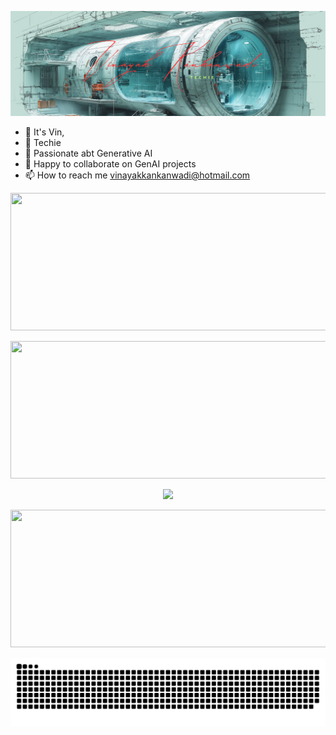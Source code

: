 
[![MasterHead](https://github.com/vinayakkankanwadi/vinayakkankanwadi/blob/main/assets/github-header2.png)](https://github.com/vinayakkankanwadi)

- 👋 It's Vin,
- 👀 Techie
- 🌱 Passionate abt Generative AI
- 💞️ Happy to collaborate on GenAI projects
- 📫 How to reach me vinayakkankanwadi@hotmail.com

<p align="center">
  <img width="800" height="220" src="https://github-profile-trophy.vercel.app/?username=vinayakkankanwadi&no-bg=true&theme=matrix&rank=SSS,SS,S,AAA,AA,A,SECRET&column=5">
</p>


<p align="center">
  <img width="800" height="220" src="https://streak-stats.demolab.com?user=vinayakkankanwadi&theme=transparent&border_radius=5&card_width=800">
</p>

<p align="center">
<picture>
  <source
    srcset="https://github-readme-stats.vercel.app/api?username=vinayakkankanwadi&hide=contribs&show_icons=true&theme=transparent"
    media="(prefers-color-scheme: dark)"
  />
  <source
    srcset="https://github-readme-stats.vercel.app/api?username=vinayakkankanwadi&show_icons=true"
    media="(prefers-color-scheme: light), (prefers-color-scheme: no-preference)"
  />
  <img src="https://github-readme-stats.vercel.app/api?username=vinayakkankanwadi&show_icons=true" />
</picture>
</p>

<p align="center">
  <img width="800" height="220" src="https://github-readme-stats.vercel.app/api/top-langs/?username=vinayakkankanwadi&hide_progress=true&theme=transparent">
</p>

<p align="center">

<picture>
  <source media="(prefers-color-scheme: dark)" srcset="https://raw.githubusercontent.com/vinayakkankanwadi/vinayakkankanwadi/output/github-contribution-grid-snake-dark.svg"/>
  <source media="(prefers-color-scheme: light)" srcset="https://raw.githubusercontent.com/vinayakkankanwadi/vinayakkankanwadi/output/github-contribution-grid-snake.svg"/>
  <img alt="github contribution grid snake animation" src="https://raw.githubusercontent.com/vinayakkankanwadi/vinayakkankanwadi/output/github-contribution-grid-snake.svg"/>
</picture>
</p>

<!---
vinayakkankanwadi/vinayakkankanwadi is a ✨ special ✨ repository because its `README.md` (this file) appears on your GitHub profile.
You can click the Preview link to take a look at your changes.
--->
